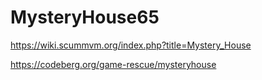 # MysteryHouse65
https://wiki.scummvm.org/index.php?title=Mystery_House

https://codeberg.org/game-rescue/mysteryhouse
